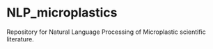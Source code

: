 # NLP_microplastics
Repository for Natural Language Processing of Microplastic scientific literature.
